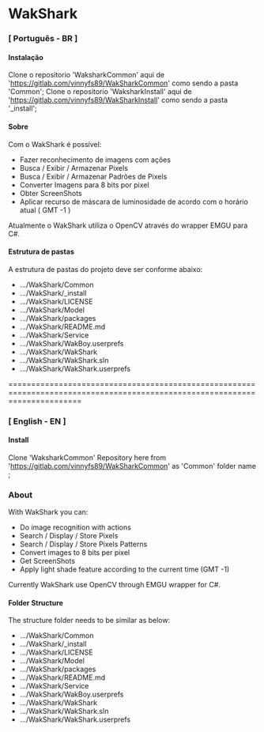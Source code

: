 # WakShark

### [ Português - BR ] 

#### Instalação

Clone o repositorio 'WaksharkCommon' aqui de 'https://gitlab.com/vinnyfs89/WakSharkCommon' como sendo a pasta 'Common';
Clone o repositorio 'WaksharkInstall' aqui de 'https://gitlab.com/vinnyfs89/WakSharkInstall' como sendo a pasta '_install';

#### Sobre

Com o WakShark é possível:
- Fazer reconhecimento de imagens com ações
- Busca / Exibir / Armazenar Pixels
- Busca / Exibir / Armazenar Padrões de Pixels
- Converter Imagens para 8 bits por pixel
- Obter ScreenShots
- Aplicar recurso de máscara de luminosidade de acordo com o horário atual ( GMT -1 )

Atualmente o WakShark utiliza o OpenCV através do wrapper EMGU para C#.

#### Estrutura de pastas

A estrutura de pastas do projeto deve ser conforme abaixo:

- .../WakShark/Common
- .../WakShark/_install
- .../WakShark/LICENSE
- .../WakShark/Model
- .../WakShark/packages
- .../WakShark/README.md
- .../WakShark/Service
- .../WakShark/WakBoy.userprefs
- .../WakShark/WakShark
- .../WakShark/WakShark.sln
- .../WakShark/WakShark.userprefs

============================================================================================================================

### [ English - EN ]

#### Install

Clone 'WaksharkCommon' Repository here from 'https://gitlab.com/vinnyfs89/WakSharkCommon' as 'Common' folder name ;

### About

With WakShark you can:
- Do image recognition with actions
- Search / Display / Store Pixels
- Search / Display / Store Pixels Patterns
- Convert images to 8 bits per pixel
- Get ScreenShots
- Apply light shade feature according to the current time (GMT -1)

Currently WakShark use OpenCV through EMGU wrapper for C#.

#### Folder Structure

The structure folder needs to be similar as below:

- .../WakShark/Common
- .../WakShark/_install
- .../WakShark/LICENSE
- .../WakShark/Model
- .../WakShark/packages
- .../WakShark/README.md
- .../WakShark/Service
- .../WakShark/WakBoy.userprefs
- .../WakShark/WakShark
- .../WakShark/WakShark.sln
- .../WakShark/WakShark.userprefs
